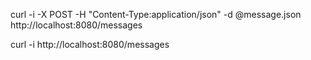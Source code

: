 curl -i -X POST -H "Content-Type:application/json" -d @message.json http://localhost:8080/messages

curl -i http://localhost:8080/messages